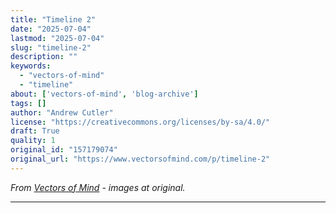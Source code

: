 ```yaml
---
title: "Timeline 2"
date: "2025-07-04"
lastmod: "2025-07-04"
slug: "timeline-2"
description: ""
keywords:
  - "vectors-of-mind"
  - "timeline"
about: ['vectors-of-mind', 'blog-archive']
tags: []
author: "Andrew Cutler"
license: "https://creativecommons.org/licenses/by-sa/4.0/"
draft: True
quality: 1
original_id: "157179074"
original_url: "https://www.vectorsofmind.com/p/timeline-2"
---
```

*From [Vectors of Mind](https://www.vectorsofmind.com/p/timeline-2) - images at original.*

---


